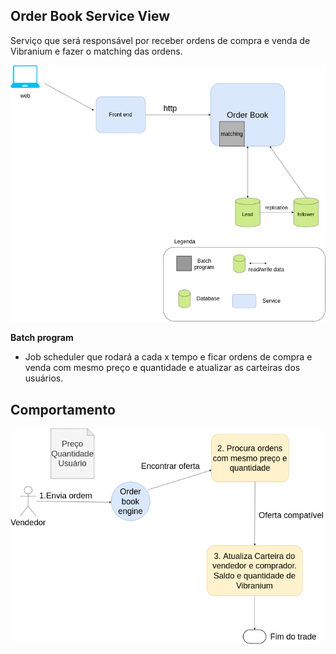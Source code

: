 ## Order Book Service View
Serviço que será responsável por receber ordens de compra e venda de Vibranium e fazer o matching das ordens.

![](images/architecture-macro.png)

**Batch program**
* Job scheduler que rodará a cada x tempo e ficar ordens de compra e venda com mesmo preço e quantidade e atualizar as carteiras dos usuários.

## Comportamento

![](images/order-book-flow.png)
